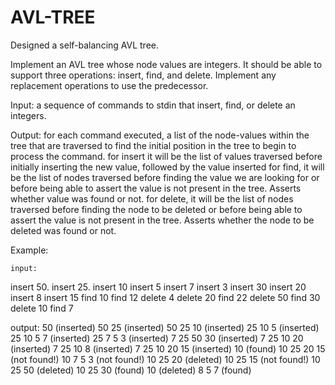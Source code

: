 # AVL-TREE
Designed a self-balancing AVL tree.

Implement an AVL tree whose node values are integers.  It should be able to support three operations: insert, find, and delete.  Implement any replacement operations to use the predecessor.

Input:
a sequence of commands to stdin that insert, find, or delete an integers.

Output:
for each command executed, a list of the node-values within the tree that are traversed to find the initial position in the tree to begin to process the command.
for insert it will be the list of values traversed before initially inserting the new value, followed by the value inserted
for find, it will be the list of nodes traversed before finding the value we are looking for or before being able to assert the value is not present in the tree.  Asserts whether value was found or not.
for delete, it will be the list of nodes traversed before finding the node to be deleted or before being able to assert the value is not present in the tree.  Asserts whether the node to be deleted was found or not.

Example:

	input:
insert 50.
insert 25.
insert 10
insert 5
insert 7
insert 3
insert 30
insert 20
insert 8
insert 15
find 10
find 12
delete 4
delete 20
find 22
delete 50
find 30
delete 10
find 7

output:
50 (inserted)
50 25 (inserted)
50 25 10 (inserted)
25 10 5 (inserted)
25 10 5 7 (inserted)
25 7 5 3 (inserted)
7 25 50 30 (inserted)
7 25 10 20 (inserted)
7 25 10 8 (inserted)
7 25 10 20 15 (inserted)
10 (found)
10 25 20 15 (not found!)
10 7 5 3 (not found!)
10 25 20 (deleted)
10 25 15 (not found!)
10 25 50 (deleted)
10 25 30 (found)
10 (deleted)
8 5 7 (found)

